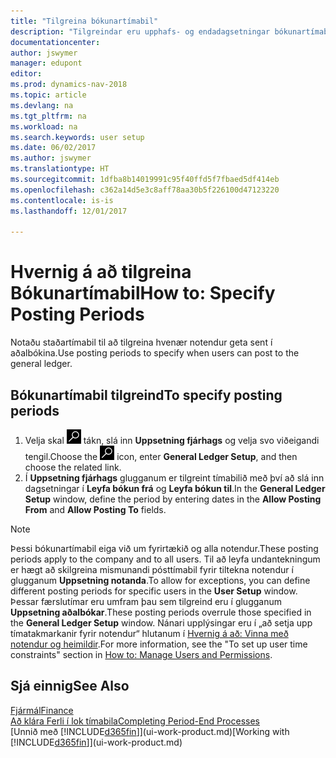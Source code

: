 ```yaml
---
title: "Tilgreina bókunartímabil"
description: "Tilgreindar eru upphafs- og endadagsetningar bókunartímabils til að setja upp hvenær notendur geta bókað í fjárhag."
documentationcenter: 
author: jswymer
manager: edupont
editor: 
ms.prod: dynamics-nav-2018
ms.topic: article
ms.devlang: na
ms.tgt_pltfrm: na
ms.workload: na
ms.search.keywords: user setup
ms.date: 06/02/2017
ms.author: jswymer
ms.translationtype: HT
ms.sourcegitcommit: 1dfba8b14019991c95f40ffd5f7fbaed5df414eb
ms.openlocfilehash: c362a14d5e3c8aff78aa30b5f226100d47123220
ms.contentlocale: is-is
ms.lasthandoff: 12/01/2017

---
```

# <a name="how-to-specify-posting-periods"></a><span data-ttu-id="b22a9-103">Hvernig á að tilgreina Bókunartímabil</span><span class="sxs-lookup"><span data-stu-id="b22a9-103">How to: Specify Posting Periods</span></span>
<span data-ttu-id="b22a9-104">Notaðu staðartímabil til að tilgreina hvenær notendur geta sent í aðalbókina.</span><span class="sxs-lookup"><span data-stu-id="b22a9-104">Use posting periods to specify when users can post to the general ledger.</span></span>  

## <a name="to-specify-posting-periods"></a><span data-ttu-id="b22a9-105">Bókunartímabil tilgreind</span><span class="sxs-lookup"><span data-stu-id="b22a9-105">To specify posting periods</span></span>
1. <span data-ttu-id="b22a9-106">Velja skal ![Leit að síðu eða skýrslu](media/ui-search/search_small.png "Leit að síðu eða skýrslu táknið") tákn, slá inn **Uppsetning fjárhags** og velja svo viðeigandi tengil.</span><span class="sxs-lookup"><span data-stu-id="b22a9-106">Choose the ![Search for Page or Report](media/ui-search/search_small.png "Search for Page or Report icon") icon, enter **General Ledger Setup**, and then choose the related link.</span></span>  
2. <span data-ttu-id="b22a9-107">Í **Uppsetning fjárhags** glugganum er tilgreint tímabilið með því að slá inn dagsetningar í **Leyfa bókun frá** og **Leyfa bókun til**.</span><span class="sxs-lookup"><span data-stu-id="b22a9-107">In the **General Ledger Setup** window, define the period by entering dates in the **Allow Posting From** and **Allow Posting To** fields.</span></span>  

> [!NOTE]  
>   <span data-ttu-id="b22a9-108">Þessi bókunartímabil eiga við um fyrirtækið og alla notendur.</span><span class="sxs-lookup"><span data-stu-id="b22a9-108">These posting periods apply to the company and to all users.</span></span> <span data-ttu-id="b22a9-109">Til að leyfa undantekningum er hægt að skilgreina mismunandi pósttímabil fyrir tiltekna notendur í glugganum **Uppsetning notanda**.</span><span class="sxs-lookup"><span data-stu-id="b22a9-109">To allow for exceptions, you can define different posting periods for specific users in the **User Setup** window.</span></span> <span data-ttu-id="b22a9-110">Þessar færslutímar eru umfram þau sem tilgreind eru í glugganum **Uppsetning aðalbókar**.</span><span class="sxs-lookup"><span data-stu-id="b22a9-110">These posting periods overrule those specified in the **General Ledger Setup** window.</span></span> <span data-ttu-id="b22a9-111">Nánari upplýsingar eru í „að setja upp tímatakmarkanir fyrir notendur“ hlutanum í [Hvernig á að: Vinna með notendur og heimildir](ui-how-users-permissions.md).</span><span class="sxs-lookup"><span data-stu-id="b22a9-111">For more information, see the "To set up user time constraints" section in [How to: Manage Users and Permissions](ui-how-users-permissions.md).</span></span>

## <a name="see-also"></a><span data-ttu-id="b22a9-112">Sjá einnig</span><span class="sxs-lookup"><span data-stu-id="b22a9-112">See Also</span></span>
[<span data-ttu-id="b22a9-113">Fjármál</span><span class="sxs-lookup"><span data-stu-id="b22a9-113">Finance</span></span>](finance.md)  
[<span data-ttu-id="b22a9-114">Að klára Ferli í lok tímabila</span><span class="sxs-lookup"><span data-stu-id="b22a9-114">Completing Period-End Processes</span></span>](year-how-complete-period-end-processes.md)  
<span data-ttu-id="b22a9-115">[Unnið með [!INCLUDE[d365fin](includes/d365fin_md.md)]](ui-work-product.md)</span><span class="sxs-lookup"><span data-stu-id="b22a9-115">[Working with [!INCLUDE[d365fin](includes/d365fin_md.md)]](ui-work-product.md)</span></span>

